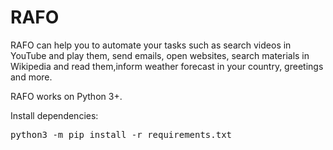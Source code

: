 # RAFO
RAFO can help you to automate your tasks such as search videos in YouTube and play them, send emails, open websites, search materials in Wikipedia and read them,inform weather forecast in your country, greetings and more.

RAFO works on Python 3+.

Install dependencies:

<pre>python3 -m pip install -r requirements.txt</pre>
